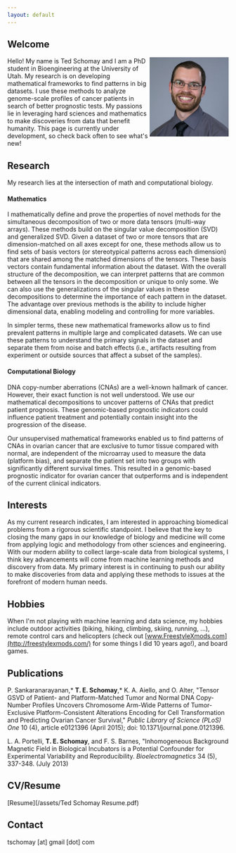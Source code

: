 ```yaml
---
layout: default
---
```


## Welcome
<img align="right" src="/assets/images/Ted.jpg" height="180" width="180">
Hello! My name is Ted Schomay and I am a PhD student in Bioengineering at the University of Utah. My research is on developing mathematical frameworks to find patterns in big datasets. I use these methods to analyze genome-scale profiles of cancer patients in search of better prognostic tests. My passions lie in leveraging hard sciences and mathematics to make discoveries from data that benefit humanity. This page is currently under development, so check back often to see what's new!

## Research
My research lies at the intersection of math and computational biology.

#### Mathematics
I mathematically define and prove the properties of novel methods for the simultaneous decomposition of two or more data tensors (multi-way arrays). These methods build on the singular value decomposition (SVD) and generalized SVD. Given a dataset of two or more tensors that are dimension-matched on all axes except for one, these methods allow us to find sets of basis vectors (or stereotypical patterns across each dimension) that are shared among the matched dimensions of the tensors. These basis vectors contain fundamental information about the dataset. With the overall structure of the decomposition, we can interpret patterns that are common between all the tensors in the decomposition or unique to only some. We can also use the generalizations of the singular values in these decompositions to determine the importance of each pattern in the dataset. The advantage over previous methods is the ability to include higher dimensional data, enabling modeling and controlling for more variables.

In simpler terms, these new mathematical frameworks allow us to find prevalent patterns in multiple large and complicated datasets. We can use these patterns to understand the primary signals in the dataset and separate them from noise and batch effects (i.e., artifacts resulting from experiment or outside sources that affect a subset of the samples).

#### Computational Biology
DNA copy-number aberrations (CNAs) are a well-known hallmark of cancer. However, their exact function is not well understood. We use our mathematical decompositions to uncover patterns of CNAs that predict patient prognosis. These genomic-based prognostic indicators could influence patient treatment and potentially contain insight into the progression of the disease.

Our unsupervised mathematical frameworks enabled us to find patterns of CNAs in ovarian cancer that are exclusive to tumor tissue compared with normal, are independent of the microarray used to measure the data (platform bias), and separate the patient set into two groups with significantly different survival times. This resulted in a genomic-based prognostic indicator for ovarian cancer that outperforms and is independent of the current clinical indicators.

## Interests
As my current research indicates, I am interested in approaching biomedical problems from a rigorous scientific standpoint. I believe that the key to closing the many gaps in our knowledge of biology and medicine will come from applying logic and methodology from other sciences and engineering. With our modern ability to collect large-scale data from biological systems, I think key advancements will come from machine learning methods and discovery from data. My primary interest is in continuing to push our ability to make discoveries from data and applying these methods to issues at the forefront of modern human needs.

## Hobbies
When I'm not playing with machine learning and data science, my hobbies include outdoor activities (biking, hiking, climbing, skiing, running, ...), remote control cars and helicopters (check out [www.FreestyleXmods.com](http://freestylexmods.com/) for some things I did 10 years ago!), and board games.


## Publications

P. Sankaranarayanan,\* **T. E. Schomay**,\* K. A. Aiello, and O. Alter, "Tensor GSVD of Patient- and Platform-Matched Tumor and Normal DNA Copy-Number Profiles Uncovers Chromosome Arm-Wide Patterns of Tumor-Exclusive Platform-Consistent Alterations Encoding for Cell Transformation and Predicting Ovarian Cancer Survival," *Public Library of Science (PLoS) One* 10 (4), article e0121396 (April 2015); doi: 10.1371/journal.pone.0121396.

L. A. Portelli, **T. E. Schomay**, and F. S. Barnes, "Inhomogeneous Background Magnetic Field in Biological Incubators is a Potential Confounder for Experimental Variability and Reproducibility. *Bioelectromagnetics* 34 (5), 337-348. (July 2013)

## CV/Resume
[Resume](/assets/Ted Schomay Resume.pdf)

## Contact
tschomay [at] gmail [dot] com
